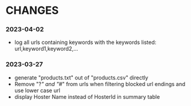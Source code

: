 # CHANGES #

### 2023-04-02

* log all urls containing keywords with the keywords listed: url,keyword1,keyword2,...

### 2023-03-27

* generate "products.txt" out of "products.csv" directly
* Remove "?*" and "#*" from urls when filtering blocked url endings and use lower case url
* display Hoster Name instead of HosterId in summary table
